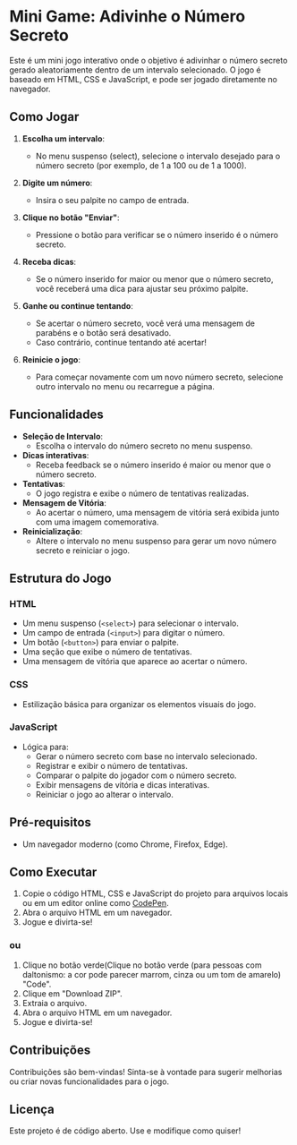 # Mini Game: Adivinhe o Número Secreto

Este é um mini jogo interativo onde o objetivo é adivinhar o número secreto gerado aleatoriamente dentro de um intervalo selecionado. O jogo é baseado em HTML, CSS e JavaScript, e pode ser jogado diretamente no navegador.

## Como Jogar

1. **Escolha um intervalo**:
   - No menu suspenso (select), selecione o intervalo desejado para o número secreto (por exemplo, de 1 a 100 ou de 1 a 1000).

2. **Digite um número**:
   - Insira o seu palpite no campo de entrada.

3. **Clique no botão "Enviar"**:
   - Pressione o botão para verificar se o número inserido é o número secreto.

4. **Receba dicas**:
   - Se o número inserido for maior ou menor que o número secreto, você receberá uma dica para ajustar seu próximo palpite.

5. **Ganhe ou continue tentando**:
   - Se acertar o número secreto, você verá uma mensagem de parabéns e o botão será desativado.
   - Caso contrário, continue tentando até acertar!

6. **Reinicie o jogo**:
   - Para começar novamente com um novo número secreto, selecione outro intervalo no menu ou recarregue a página.

## Funcionalidades

- **Seleção de Intervalo**:
  - Escolha o intervalo do número secreto no menu suspenso.
- **Dicas interativas**:
  - Receba feedback se o número inserido é maior ou menor que o número secreto.
- **Tentativas**:
  - O jogo registra e exibe o número de tentativas realizadas.
- **Mensagem de Vitória**:
  - Ao acertar o número, uma mensagem de vitória será exibida junto com uma imagem comemorativa.
- **Reinicialização**:
  - Altere o intervalo no menu suspenso para gerar um novo número secreto e reiniciar o jogo.

## Estrutura do Jogo

### HTML
- Um menu suspenso (`<select>`) para selecionar o intervalo.
- Um campo de entrada (`<input>`) para digitar o número.
- Um botão (`<button>`) para enviar o palpite.
- Uma seção que exibe o número de tentativas.
- Uma mensagem de vitória que aparece ao acertar o número.

### CSS
- Estilização básica para organizar os elementos visuais do jogo.

### JavaScript
- Lógica para:
  - Gerar o número secreto com base no intervalo selecionado.
  - Registrar e exibir o número de tentativas.
  - Comparar o palpite do jogador com o número secreto.
  - Exibir mensagens de vitória e dicas interativas.
  - Reiniciar o jogo ao alterar o intervalo.

## Pré-requisitos
- Um navegador moderno (como Chrome, Firefox, Edge).

## Como Executar
1. Copie o código HTML, CSS e JavaScript do projeto para arquivos locais ou em um editor online como [CodePen](https://codepen.io/).
2. Abra o arquivo HTML em um navegador.
3. Jogue e divirta-se!
### ou
1. Clique no botão verde(Clique no botão verde (para pessoas com daltonismo: a cor pode parecer marrom, cinza ou um tom de amarelo) "Code".
2. Clique em "Download ZIP".
3. Extraia o arquivo.
4. Abra o arquivo HTML em um navegador.
5. Jogue e divirta-se!

## Contribuições
Contribuições são bem-vindas! Sinta-se à vontade para sugerir melhorias ou criar novas funcionalidades para o jogo.

## Licença
Este projeto é de código aberto. Use e modifique como quiser!
